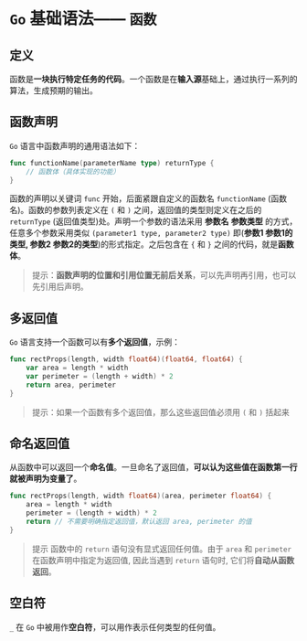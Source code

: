 # `Go` 基础语法—— `函数`

## 定义

函数是**一块执行特定任务的代码**。一个函数是在**输入源**基础上，通过执行一系列的算法，生成预期的输出。

## 函数声明

`Go` 语言中函数声明的通用语法如下：

```go
func functionName(parameterName type) returnType {  
    // 函数体（具体实现的功能）
}
```

函数的声明以关键词 `func` 开始，后面紧跟自定义的函数名 `functionName` (函数名)。函数的参数列表定义在 `(` 和 `)` 之间，返回值的类型则定义在之后的 `returnType` (返回值类型)处。声明一个参数的语法采用 **参数名** **参数类型** 的方式，任意多个参数采用类似 `(parameter1 type, parameter2 type)` 即(**参数1 参数1的类型, 参数2 参数2的类型**)的形式指定。之后包含在 `{` 和 `}` 之间的代码，就是**函数体**。

> 提示：**函数声明的位置和引用位置无前后关系**，可以先声明再引用，也可以先引用后声明。

## 多返回值

`Go` 语言支持一个函数可以有**多个返回值**，示例：

```go
func rectProps(length, width float64)(float64, float64) {  
    var area = length * width
    var perimeter = (length + width) * 2
    return area, perimeter
}
```

> 提示：如果一个函数有多个返回值，那么这些返回值必须用 `(` 和 `)` 括起来

## 命名返回值

从函数中可以返回一个**命名值**。一旦命名了返回值，**可以认为这些值在函数第一行就被声明为变量了**。

```go
func rectProps(length, width float64)(area, perimeter float64) {  
    area = length * width
    perimeter = (length + width) * 2
    return // 不需要明确指定返回值，默认返回 area, perimeter 的值
}
```

> 提示 函数中的 `return` 语句没有显式返回任何值。由于 `area` 和 `perimeter` 在函数声明中指定为返回值, 因此当遇到 `return` 语句时, 它们将**自动从函数返回**。

## 空白符

`_` 在 `Go` 中被用作**空白符**，可以用作表示任何类型的任何值。
